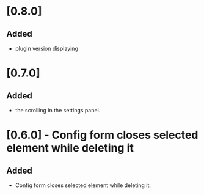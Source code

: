 # [0.8.0]

## Added

- plugin version displaying

# [0.7.0]

## Added

- the scrolling in the settings panel.

# [0.6.0] - Config form closes selected element while deleting it

## Added

- Config form closes selected element while deleting it.
